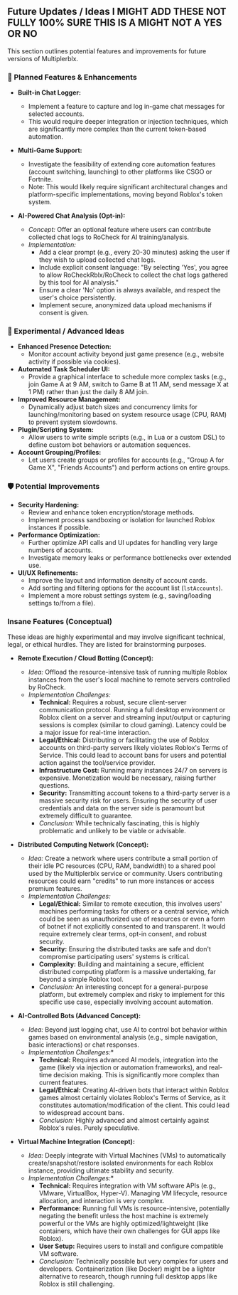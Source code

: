 ## Future Updates / Ideas I MIGHT ADD THESE NOT FULLY 100% SURE THIS IS A MIGHT NOT A YES OR NO 

This section outlines potential features and improvements for future versions of Multiplerblx.

### 🚀 Planned Features & Enhancements

*   **Built-in Chat Logger:**
    *   Implement a feature to capture and log in-game chat messages for selected accounts.
    *   This would require deeper integration or injection techniques, which are significantly more complex than the current token-based automation.

*   **Multi-Game Support:**
    *   Investigate the feasibility of extending core automation features (account switching, launching) to other platforms like CSGO or Fortnite.
    *   Note: This would likely require significant architectural changes and platform-specific implementations, moving beyond Roblox's token system.

*   **AI-Powered Chat Analysis (Opt-in):**
    *   *Concept:* Offer an optional feature where users can contribute collected chat logs to RoCheck for AI training/analysis.
    *   *Implementation:*
        *   Add a clear prompt (e.g., every 20-30 minutes) asking the user if they wish to upload collected chat logs.
        *   Include explicit consent language: "By selecting 'Yes', you agree to allow RoCheckRblx/RoCheck to collect the chat logs gathered by this tool for AI analysis."
        *   Ensure a clear 'No' option is always available, and respect the user's choice persistently.
        *   Implement secure, anonymized data upload mechanisms if consent is given.

### 🧪 Experimental / Advanced Ideas

*   **Enhanced Presence Detection:**
    *   Monitor account activity beyond just game presence (e.g., website activity if possible via cookies).
*   **Automated Task Scheduler UI:**
    *   Provide a graphical interface to schedule more complex tasks (e.g., join Game A at 9 AM, switch to Game B at 11 AM, send message X at 1 PM) rather than just the daily 8 AM join.
*   **Improved Resource Management:**
    *   Dynamically adjust batch sizes and concurrency limits for launching/monitoring based on system resource usage (CPU, RAM) to prevent system slowdowns.
*   **Plugin/Scripting System:**
    *   Allow users to write simple scripts (e.g., in Lua or a custom DSL) to define custom bot behaviors or automation sequences.
*   **Account Grouping/Profiles:**
    *   Let users create groups or profiles for accounts (e.g., "Group A for Game X", "Friends Accounts") and perform actions on entire groups.

### 🛡️ Potential Improvements

*   **Security Hardening:**
    *   Review and enhance token encryption/storage methods.
    *   Implement process sandboxing or isolation for launched Roblox instances if possible.
*   **Performance Optimization:**
    *   Further optimize API calls and UI updates for handling very large numbers of accounts.
    *   Investigate memory leaks or performance bottlenecks over extended use.
*   **UI/UX Refinements:**
    *   Improve the layout and information density of account cards.
    *   Add sorting and filtering options for the account list (`lstAccounts`).
    *   Implement a more robust settings system (e.g., saving/loading settings to/from a file).

### Insane Features (Conceptual)

These ideas are highly experimental and may involve significant technical, legal, or ethical hurdles. They are listed for brainstorming purposes.

*   **Remote Execution / Cloud Botting (Concept):**
    *   *Idea:* Offload the resource-intensive task of running multiple Roblox instances from the user's local machine to remote servers controlled by RoCheck.
    *   *Implementation Challenges:*
        *   **Technical:** Requires a robust, secure client-server communication protocol. Running a full desktop environment or Roblox client on a server and streaming input/output or capturing sessions is complex (similar to cloud gaming). Latency could be a major issue for real-time interaction.
        *   **Legal/Ethical:** Distributing or facilitating the use of Roblox accounts on third-party servers likely violates Roblox's Terms of Service. This could lead to account bans for users and potential action against the tool/service provider.
        *   **Infrastructure Cost:** Running many instances 24/7 on servers is expensive. Monetization would be necessary, raising further questions.
        *   **Security:** Transmitting account tokens to a third-party server is a massive security risk for users. Ensuring the security of user credentials and data on the server side is paramount but extremely difficult to guarantee.
        *   *Conclusion:* While technically fascinating, this is highly problematic and unlikely to be viable or advisable.

*   **Distributed Computing Network (Concept):**
    *   *Idea:* Create a network where users contribute a small portion of their idle PC resources (CPU, RAM, bandwidth) to a shared pool used by the Multiplerblx service or community. Users contributing resources could earn "credits" to run more instances or access premium features.
    *   *Implementation Challenges:*
        *   **Legal/Ethical:** Similar to remote execution, this involves users' machines performing tasks for others or a central service, which could be seen as unauthorized use of resources or even a form of botnet if not explicitly consented to and transparent. It would require extremely clear terms, opt-in consent, and robust security.
        *   **Security:** Ensuring the distributed tasks are safe and don't compromise participating users' systems is critical.
        *   **Complexity:** Building and maintaining a secure, efficient distributed computing platform is a massive undertaking, far beyond a simple Roblox tool.
        *   *Conclusion:* An interesting concept for a general-purpose platform, but extremely complex and risky to implement for this specific use case, especially involving account automation.

*   **AI-Controlled Bots (Advanced Concept):**
    *   *Idea:* Beyond just logging chat, use AI to control bot behavior within games based on environmental analysis (e.g., simple navigation, basic interactions) or chat responses.
    *   *Implementation Challenges:**
        *   **Technical:** Requires advanced AI models, integration into the game (likely via injection or automation frameworks), and real-time decision making. This is significantly more complex than current features.
        *   **Legal/Ethical:** Creating AI-driven bots that interact within Roblox games almost certainly violates Roblox's Terms of Service, as it constitutes automation/modification of the client. This could lead to widespread account bans.
        *   *Conclusion:* Highly advanced and almost certainly against Roblox's rules. Purely speculative.

*   **Virtual Machine Integration (Concept):**
    *   *Idea:* Deeply integrate with Virtual Machines (VMs) to automatically create/snapshot/restore isolated environments for each Roblox instance, providing ultimate stability and security.
    *   *Implementation Challenges:**
        *   **Technical:** Requires integration with VM software APIs (e.g., VMware, VirtualBox, Hyper-V). Managing VM lifecycle, resource allocation, and interaction is very complex.
        *   **Performance:** Running full VMs is resource-intensive, potentially negating the benefit unless the host machine is extremely powerful or the VMs are highly optimized/lightweight (like containers, which have their own challenges for GUI apps like Roblox).
        *   **User Setup:** Requires users to install and configure compatible VM software.
        *   *Conclusion:* Technically possible but very complex for users and developers. Containerization (like Docker) might be a lighter alternative to research, though running full desktop apps like Roblox is still challenging.
